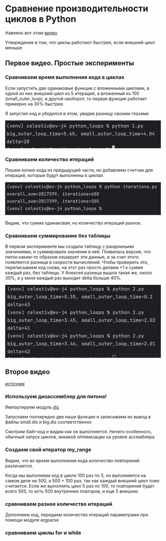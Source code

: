 # Сравнение производительности циклов в Python

Навеяно вот этим [видео](https://www.youtube.com/watch?v=aJCp9ptN_aI)

Утверждение в том, что циклы работают быстрее, если внешний цикл меньше
## Первое видео. Простые эксперименты 

### Сравниваем время выполнения кода в циклах

Если запустить две одинаковые функции с вложенными циклами, в одной из них
внешний цикл из 5 итераций, а вложенный из 100 (small_outer_loop),
в другой наоборот, то первая функция работает примерно на 30% быстрее.

Я запустил код и убедился в этом, увидев разницу своими глазами

![delta between loops](./img/delta_between_loops.png)

### Сравниваем количество итераций

Пишем копию кода из предыдущей части, но добавляем счетчик для итераций, которые будут выполнены 
в циклах

![iterations](./img/iterations.png)

Видим, что сумма одинаковая, но количество итераций разное.

### Сравниваем суммирование без таблицы

В первом эксперименте мы создали таблицу с рандомными значениями, и суммировали значения в ней.
Появилась версия, что питон каким-то образом кэширует эти данные, и за счет этого появляется разница в скорости вычислений.
Чтобы проверить это, переписываем код снова, на этот раз просто делаем +1 к сумме каждый раз, без таблицы.
У Алексея разница вышла такая же, около 30%, а у меня каждый раз выходит delta больше 40%.

![sums without table](./img/sums_without_table.png)

## Второе видео

[источник](https://youtu.be/U9b02QW9D2Q?si=csI9C2kW4M5-RSju)


### Используем дизассемблер для питона!

Импортируем модуль [dis](https://docs.python.org/3/library/dis.html)

Запускаем поочередно две наши функции и записываем их вывод в файлы small.dis и big.dis соответственно

Смотрим байт-код и видим как он выполняется. Ничего особенного, обычный запуск циклов, никакой оптимизации на уровне ассемблера

### Создаем свой итератор my_range

Видим, что во время выполнения кода количество повторений различается.

Когда мы выполняем код в цикле 100 раз по 5, он выполняется на самом деле не 500, а 500 + 100 раз, 
так как каждый внешний цикл тоже считается.
Если же выполнять цикл 5 раз по 100, то повторений будет всего 505, то есть 500 внутренних повторов, и еще 5 внешних

### сравниваем разное количество итераций

Дополняем код, передаем количество итераций параметрами при помощи модуля argparse

###  сравниваем циклы for и while

### 


